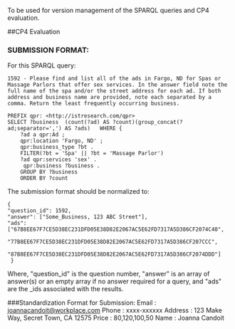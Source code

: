 To be used for version management of the SPARQL queries and CP4 evaluation.

##CP4 Evaluation

### SUBMISSION FORMAT:


For this SPARQL query: 

	1592 - Please find and list all of the ads in Fargo, ND for Spas or Massage Parlors that offer sex services. In the answer field note the full name of the spa and/or the street address for each ad. If both address and business name are provided, note each separated by a comma. Return the least frequently occurring business.
      
    PREFIX qpr: <http://istresearch.com/qpr>
    SELECT ?business  (count(?ad) AS ?count)(group_concat(?ad;separator=',') AS ?ads)   WHERE {
        ?ad a qpr:Ad ;
        qpr:location 'Fargo, ND' ;
        qpr:business_type ?bt .
        FILTER(?bt = 'Spa' || ?bt = 'Massage Parlor')
        ?ad qpr:services 'sex' .
         qpr:business ?business .
        GROUP BY ?business
        ORDER BY ?count
        


The submission format should be normalized to:

	{
	"question_id": 1592,
	"answer": ["Some_Business, 123 ABC Street"],
	"ads":["67B8EE67F7CE5D38EC231DFD05E38D82E2067AC5E62FD7317A5D386CF2074C40",
         "77B8EE67F7CE5D38EC231DFD05E38D82E2067AC5E62FD7317A5D386CF207CCC",
         "87B8EE67F7CE5D38EC231DFD05E38D82E2067AC5E62FD7317A5D386CF2074DDD"]
     }
 
Where,
 "question_id" is the question number, 
 "answer" is an array of answer(s) or an empty array if no answer required for a query, and 
 "ads" are the _ids associated with the results.
 
 
 
 
 ###Standardization Format for Submission:
	Email : joannacandoit@workplace.com
	Phone : xxxx-xxxxxx
	Address : 123 Make Way, Secret Town, CA 12575
	Price : 80,120,100,50
	Name : Joanna Candoit
